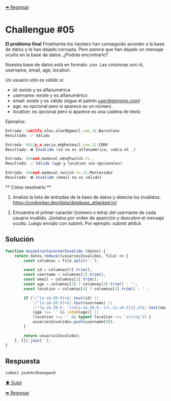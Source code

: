 [⬅️ Regresar](https://github.com/cosmoart/codember)

# Challengue #05

**El problema final**
Finalmente los hackers han conseguido acceder a la base de datos y la han dejado corrupta. Pero parece que han dejado un mensaje oculto en la base de datos. ¿Podrás encontrarlo?

Nuestra base de datos está en formato .csv. Las columnas son id, username, email, age, location.

Un usuario sólo es válido si:

- id: existe y es alfanumérica
- username: existe y es alfanumérico
- email: existe y es válido (sigue el patrón user@dominio.com)
- age: es opcional pero si aparece es un número
- location: es opcional pero si aparece es una cadena de texto

Ejemplos:

```js
Entrada: 1a421fa,alex,alex9@gmail.com,18,Barcelona
Resultado: ✅ Válido

Entrada: 9412p_m,maria,mb@hotmail.com,22,CDMX
Resultado: ❌ Inválido (id no es alfanumérica, sobra el _)

Entrada: 494ee0,madeval,mdv@twitch.tv,,
Resultado: ✅ Válido (age y location son opcionales)

Entrada: 494ee0,madeval,twitch.tv,22,Montevideo
Resultado: ❌ Inválido (email no es válido)
```

** Cómo resolverlo **
1. Analiza la lista de entradas de la baes de datos y detecta los inválidos: https://codember.dev/data/database_attacked.txt

2. Encuentra el primer caracter (número o letra) del username de cada usuario inválido. Júntalos por orden de aparición y descubre el mensaje oculto. Luego envíalo con submit. Por ejemplo:
submit att4ck

## Solución

```js
function encontrarCaracterInvalido (datos) {
	return datos.reduce((usuariosInvalidos, fila) => {
		const columnas = fila.split(',');

		const id = columnas[0].trim();
		const username = columnas[1].trim();
		const email = columnas[2].trim();
		const age = columnas[3] ? columnas[3].trim() : '';
		const location = columnas[4] ? columnas[4].trim() : '';

		if (!/^[a-zA-Z0-9]+$/.test(id) ||
			!/^[a-zA-Z0-9]+$/.test(username) ||
			!/^[a-zA-Z0-9._-]+@[a-zA-Z0-9.-]+\.[a-zA-Z]{2,4}$/.test(email) ||
			(age !== '' && isNaN(age)) ||
			(location !== '' && typeof location !== 'string')) {
			usuariosInvalidos.push(username[0]);
		}

		return usuariosInvalidos;
	}, []).join('');
}
```

## Respuesta

```bash
submit youh4v3beenpwnd
```

[⬆️ Subir](#challengue-05)

[⬅️ Regresar](https://github.com/cosmoart/codember)
